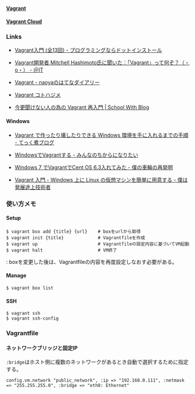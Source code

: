 
#### [Vagrant](http://www.vagrantup.com/)

#### [Vagrant Cloud](https://vagrantcloud.com/)

### Links

* [Vagrant入門 (全13回) - プログラミングならドットインストール](http://dotinstall.com/lessons/basic_vagrant)

* [Vagrant開発者 Mitchell Hashimoto氏に聞いた：「Vagrant」って何ぞ？（・o・） - ＠IT](http://www.atmarkit.co.jp/ait/articles/1307/22/news076.html)

* [Vagrant - naoyaのはてなダイアリー](http://d.hatena.ne.jp/naoya/20130205/1360062070)

* [Vagrant コトハジメ](https://gist.github.com/voluntas/5525719)

* [今更聞けない人の為の Vagrant 再入門 | School With Blog](http://blog.schoolwith.me/vagrant-re-introduction/)

#### Windows

* [Vagrant で作ったり壊したりできる Windows 環境を手に入れるまでの手順 - てっく煮ブログ](http://tech.nitoyon.com/ja/blog/2014/02/20/vagrant-win-guest/)

* [WindowsでVagrantする - みんなのちからになりたい](http://ginzanomama.hatenablog.com/entry/2013/08/15/211532)

* [Windows 7 でVagrantでCent OS 6.3入れてみた - 僕の車輪の再発明](http://kazuph.hateblo.jp/entry/2013/02/05/234243)

* [Vagrant 入門 - Windows 上に Linux の仮想マシンを簡単に用意する - 僕は発展途上技術者](http://blog.champierre.com/973)

### 使い方メモ

#### Setup

    $ vagrant box add {title} {url}    # boxをurlから取得
    $ vagrant init {title}             # Vagrantfileを作成
    $ vagrant up                       # Vagrantfileの設定内容に基づいてVM起動
    $ vagrant halt                     # VM終了

: boxを変更した後は、Vagrantfileの内容を再度設定しなおす必要がある。

#### Manage

    $ vagrant box list

#### SSH

    $ vagrant ssh
    $ vagrant ssh-config

### Vagrantfile

#### ネットワークブリッジと固定IP

`:bridge`はホスト側に複数のネットワークがあるとき自動で選択するために指定する。

    config.vm.network "public_network", :ip => "192.168.0.111", :netmask => "255.255.255.0", :bridge => "eth0: Ethernet"
